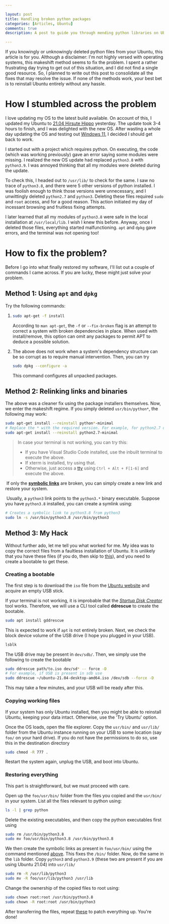 ```yaml
---

layout: post
title: Handling broken python packages 
categories: [Articles, Ubuntu]
comments: true
description: A post to guide you through mending python libraries on Ubuntu

---
```


If you knowingly or unknowingly deleted python files from your Ubuntu, this article is for you. Although a disclaimer: I'm not highly versed with operating systems, this makeshift method seems to fix the problem. I spent a rather frustrating day trying to get out of this situation, and I did not find a single good resource. So, I planned to write out this post to consolidate all the fixes that may resolve the issue. If none of the methods work, your best bet is to reinstall Ubuntu entirely without any hassle.

# How I stumbled across the problem

I love updating my OS to the latest build available. On account of this, I updated my Ubuntu to [21.04 Hirsute Hippo](https://releases.ubuntu.com/21.04/) yesterday. The update took 3-4 hours to finish, and I was delighted with the new OS. After wasting a whole day updating the OS and testing out [Windows 11](https://sudhansh6.github.io/posts/Windows-11), I decided I should get back to work.

I started out with a project which requires python. On executing, the code (which was working previously) gave an error saying some modules were missing. I realized the new OS update had replaced `python3.8` with `python3.9`. I was annoyed thinking that all my modules were deleted during the update.

To check this, I headed out to `/usr/lib/` to check for the same. I saw no trace of `python3.8`, and there were 5 other versions of python installed. I was foolish enough to think those versions were unnecessary, and I unwittingly deleted `python2.7` and `python3`. Deleting these files required `sudo` and `root` access, and for a good reason. This action initiated my day of incessant browsing and fruitless fixing attempts. 

I later learned that all my modules of `python3.8` were safe in the local installation at `/usr/local/lib`. I wish I knew this before. Anyway, once I deleted those files, everything started malfunctioning. `apt` and `dpkg` gave errors, and the terminal was not opening too!

# How to fix the problem?

Before I go into what finally restored my software, I'll list out a couple of commands I came across. If you are lucky, these might just solve your problem.

## <a name=standard>Method 1: Using `apt` and `dpkg`</a>

Try the following commands:

1. ```bash
   sudo apt-get -f install
   ```

   According to `man apt-get`, the `-f` or `--fix-broken` flag is an attempt to correct a system with broken dependencies in place. When used with install/remove, this option can omit any packages to permit APT to deduce a possible solution.

2. The above does not work when a system's dependency structure can be so corrupt as to require manual intervention. Then, you can try

   ```bash
   sudo dpkg --configure -a 
   ```

   This command configures all unpacked packages.

## Method 2: Relinking links and binaries

The above was a cleaner fix using the package installers themselves. Now, we enter the makeshift regime. If you simply deleted `usr/bin/python*`, the following may work:

```bash
sudo apt-get install --reinstall python*-minimal
# Replace the * with the required version. For example, for python2.7 use:
sudo apt-get install --reinstall python2.7-minimal
```

> In case your terminal is not working, you can try this:
>
> - If you have Visual Studio Code installed, use the inbuilt terminal to execute the above.
> - If xterm is installed, try using that.
> - Otherwise, just access a [tty](https://askubuntu.com/questions/66195/what-is-a-tty-and-how-do-i-access-a-tty) using `Ctrl + Alt + F[1-6]` and execute the above.

​	If only the <a name=symlink>[**symbolic links**](https://www.freecodecamp.org/news/symlink-tutorial-in-linux-how-to-create-and-remove-a-symbolic-link/)</a> are broken, you can simply create a new link and restore your system.

​	Usually, a `python3` link points to the `python3.*` binary executable. Suppose you have `python3.8` installed, you 	      	can create a symlink using:

```bash
# Creates a symbolic link to python3.8 from python3
sudo ln -s /usr/bin/python3.8 /usr/bin/python3
```

## Method 3: My Hack

 Without further ado, let me tell you what worked for me. My idea was to copy the correct files from a faultless installation of Ubuntu. It is unlikely that you have these files (if you do, then skip to [this](#Restoring-everything)), and you need to create a bootable to get these. 

### Creating a bootable

The first step is to download the `iso` file from the [Ubuntu website](https://ubuntu.com/download) and acquire an empty USB stick.

If your terminal is not working, it is improbable that the [*Startup Disk Creator*](https://ubuntu.com/tutorials/create-a-usb-stick-on-ubuntu#1-overview) tool works. Therefore, we will use a CLI tool called **ddrescue** to create the bootable.

```bash
sudo apt install gddrescue
```

This is expected to work if `apt` is not entirely broken. Next, we check the block device volume of the USB drive (I hope you plugged in your USB). 

```bash
lsblk
```

The USB drive may be present in `dev/sdb/`. Then, we simply use the following to create the bootable

```bash
sudo ddrescue path/to.iso dev/sd* -- force -D
# For example, if USB is present in sdb use
sudo ddrescue ~/ubuntu-21.04-desktop-amd64.iso /dev/sdb --force -D
```

This may take a few minutes, and your USB will be ready after this.

### Copying working files

If your system has only Ubuntu installed, then you might be able to reinstall Ubuntu, keeping your data intact. Otherwise, use the 'Try Ubuntu' option.

Once the OS loads, open the file explorer. Copy the `usr/bin/` and `usr/lib/` folder from the Ubuntu instance running on your USB to some location (say `foo/` on your hard drive). If you do not have the permissions to do so, use this in the destination directory

```bash
sudo chmod -R 777 .
```

Restart the system again, unplug the USB, and boot into Ubuntu.

### <a name="Restoring-everything">Restoring everything</a>

This part is straightforward, but we must proceed with care.

Open up the `foo/usr/bin/` folder from the files you copied and the `usr/bin/` in your system. List all the files relevant to python using:

```bash
ls -l | grep python
```

Delete the existing executables, and then copy the python executables first using

```bash
sudo rm /usr/bin/python3.8
sudo mv foo/usr/bin/python3.8 /usr/bin/python3.8
```

We then create the symbolic links as present in `foo/usr/bin/` using the command mentioned [above](#symlink). This fixes the `/bin/` folder. Now, do the same in the `lib` folder. Copy `python3` and `python3.9` (these two are present if you are using Ubuntu 21.04) into `usr/lib/`

```bash
sudo rm -R /usr/lib/python3
sudo mv -R foo/usr/lib/python3 /usr/lib
```

Change the ownership of the copied files to root using:

```bash
sudo chown root:root /usr/bin/python3.8
sudo chown -R root:root /usr/bin/python3
```

After transferring the files, repeat [these](#standard) to patch everything up. You're done!

